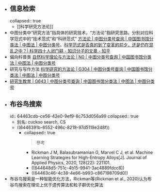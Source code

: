 - ## 信息检索
  collapsed:: true
	- [[科学研究方法论]]
- 中图分类中“研究方法”指具体的研究技术，“方法论”指研究思路，分别对应科学范式中的“技术范式”和“科研范式” [方法论 | 中图分类号查询 | 中国图书馆分类法 | 中图法 | 中图分类号](https://www.clcindex.com/search/?wd=%E6%96%B9%E6%B3%95%E8%AE%BA)、[科学范式是否真的到了变革的前夕，还是仍在混乱之中？| 科学四十人闭门耕 - 知识分子的文章 - 知乎](https://zhuanlan.zhihu.com/p/578904119)
- 偏向科普类 [自然科学理论与方法论 | N0 | 中图分类号查询 | 中国图书馆分类法 | 中图法 | 中图分类号](https://www.clcindex.com/category/N0/)
- 研究与写作方法 [科学研究的方法论 | G304 | 中图分类号查询 | 中国图书馆分类法 | 中图法 | 中图分类号](https://www.clcindex.com/category/G304/)
- [研究生教育 | G643 | 中图分类号查询 | 中国图书馆分类法 | 中图法 | 中图分类号](https://www.clcindex.com/category/G643/)
- ## 布谷鸟搜索
  id:: 64463cdb-ce56-42e0-9ef9-8c753d056a99
  collapsed:: true
	- 别名: cuckoo search, CS
	- ((6446391b-6552-496c-8219-97d5119e248f))
		- collapsed:: true
		  > 参考
			- Rickman J M, Balasubramanian G, Marvel C J, et al. Machine Learning Strategies for High-Entropy Alloys[J]. Journal of Applied Physics, 2020, 128(22): 221101.
			- ((644648d5-751c-4b15-9941-3ac4889fdcc8))
			- ((64463c46-4c38-4e66-b993-c867198709d0))
- 布谷鸟搜索是一种智能优化方法，Rickman等(Rickman et al., 2020)认为布谷鸟搜索在理论上优于遗传算法和粒子群优化算法